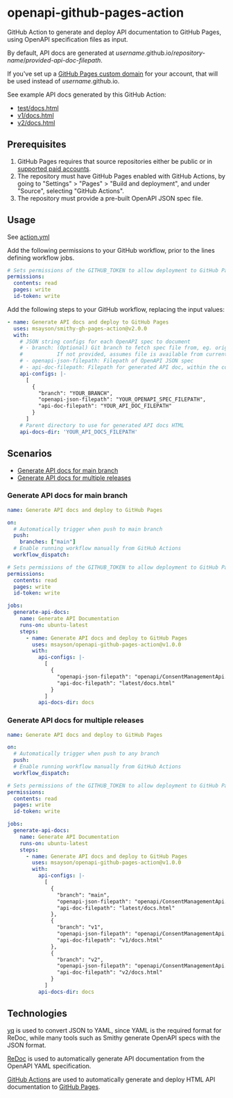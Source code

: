 # openapi-github-pages-action
GitHub Action to generate and deploy API documentation to GitHub Pages, using OpenAPI specification files as input.

By default, API docs are generated at *username*.github.io/*repository-name*/*provided-api-doc-filepath*.

If you've set up a [GitHub Pages custom domain](https://docs.github.com/en/pages/configuring-a-custom-domain-for-your-github-pages-site) for your account, that will be used instead of *username*.github.io.

See example API docs generated by this GitHub Action:
* [test/docs.html](https://www.marksayson.com/openapi-github-pages-action/test/docs.html)
* [v1/docs.html](https://www.marksayson.com/openapi-github-pages-action/v1/docs.html)
* [v2/docs.html](https://www.marksayson.com/openapi-github-pages-action/v2/docs.html)

## Prerequisites

1. GitHub Pages requires that source repositories either be public or in [supported paid accounts](https://docs.github.com/en/pages/getting-started-with-github-pages/about-github-pages).
2. The repository must have GitHub Pages enabled with GitHub Actions, by going to "Settings" > "Pages" > "Build and deployment", and under "Source", selecting "GitHub Actions".
3. The repository must provide a pre-built OpenAPI JSON spec file.

## Usage
See [action.yml](action.yml)

Add the following permissions to your GitHub workflow, prior to the lines defining workflow jobs.

```yaml
# Sets permissions of the GITHUB_TOKEN to allow deployment to GitHub Pages
permissions:
  contents: read
  pages: write
  id-token: write
```

Add the following steps to your GitHub workflow, replacing the input values:

```yaml
- name: Generate API docs and deploy to GitHub Pages
  uses: msayson/smithy-gh-pages-action@v2.0.0
  with:
    # JSON string configs for each OpenAPI spec to document
    # - branch: (Optional) Git branch to fetch spec file from, eg. origin/main
    #           If not provided, assumes file is available from current branch
    # - openapi-json-filepath: Filepath of OpenAPI JSON spec
    # - api-doc-filepath: Filepath for generated API doc, within the common directory defined by api-docs-dir
    api-configs: |-
      [
        {
          "branch": "YOUR_BRANCH",
          "openapi-json-filepath": "YOUR_OPENAPI_SPEC_FILEPATH",
          "api-doc-filepath": "YOUR_API_DOC_FILEPATH"
        }
      ]
    # Parent directory to use for generated API docs HTML
    api-docs-dir: 'YOUR_API_DOCS_FILEPATH'
```

## Scenarios

* [Generate API docs for main branch](#Generate-API-docs-for-main-branch)
* [Generate API docs for multiple releases](#Generate-API-docs-for-multiple-releases)

### Generate API docs for main branch

```yaml
name: Generate API docs and deploy to GitHub Pages

on:
  # Automatically trigger when push to main branch
  push:
    branches: ["main"]
  # Enable running workflow manually from GitHub Actions
  workflow_dispatch:

# Sets permissions of the GITHUB_TOKEN to allow deployment to GitHub Pages
permissions:
  contents: read
  pages: write
  id-token: write

jobs:
  generate-api-docs:
    name: Generate API Documentation
    runs-on: ubuntu-latest
    steps:
      - name: Generate API docs and deploy to GitHub Pages
        uses: msayson/openapi-github-pages-action@v1.0.0
        with:
          api-configs: |-
            [
              {
                "openapi-json-filepath": "openapi/ConsentManagementApi.openapi.json",
                "api-doc-filepath": "latest/docs.html"
              }
            ]
          api-docs-dir: docs
```

### Generate API docs for multiple releases

```yaml
name: Generate API docs and deploy to GitHub Pages

on:
  # Automatically trigger when push to any branch
  push:
  # Enable running workflow manually from GitHub Actions
  workflow_dispatch:

# Sets permissions of the GITHUB_TOKEN to allow deployment to GitHub Pages
permissions:
  contents: read
  pages: write
  id-token: write

jobs:
  generate-api-docs:
    name: Generate API Documentation
    runs-on: ubuntu-latest
    steps:
      - name: Generate API docs and deploy to GitHub Pages
        uses: msayson/openapi-github-pages-action@v1.0.0
        with:
          api-configs: |-
            [
              {
                "branch": "main",
                "openapi-json-filepath": "openapi/ConsentManagementApi.openapi.json",
                "api-doc-filepath": "latest/docs.html"
              },
              {
                "branch": "v1",
                "openapi-json-filepath": "openapi/ConsentManagementApi.openapi.json",
                "api-doc-filepath": "v1/docs.html"
              },
              {
                "branch": "v2",
                "openapi-json-filepath": "openapi/ConsentManagementApi.openapi.json",
                "api-doc-filepath": "v2/docs.html"
              }
            ]
          api-docs-dir: docs
```

## Technologies
[yq](https://github.com/mikefarah/yq) is used to convert JSON to YAML, since YAML is the required format for ReDoc, while many tools such as Smithy generate OpenAPI specs with the JSON format.

[ReDoc](https://github.com/Redocly/redoc) is used to automatically generate API documentation from the OpenAPI YAML specification.

[GitHub Actions](https://docs.github.com/en/actions) are used to automatically generate and deploy HTML API documentation to [GitHub Pages](https://pages.github.com/).
